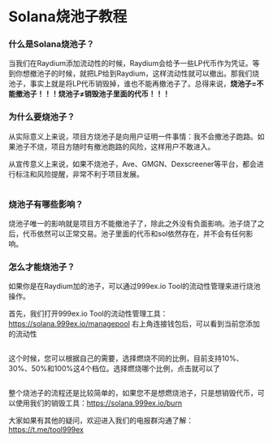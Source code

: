 # Solana烧池子教程

### 什么是Solana烧池子？

当我们在Raydium添加流动性的时候，Raydium会给予一些LP代币作为凭证。等到你想撤池子的时候，就把LP给到Raydium，这样流动性就可以撤出。那我们烧池子，事实上就是将LP代币销毁掉，谁也不能再撤池子了。总得来说，**烧池子=不能撤池子！！！烧池子≠销毁池子里面的代币！！！**

### 为什么要烧池子？

从实际意义上来说，项目方烧池子是向用户证明一件事情：我不会撤池子跑路。如果池子不烧，项目方随时有撤池跑路的风险，这样用户不敢进入。

从宣传意义上来说，如果不烧池子，Ave、GMGN、Dexscreener等平台，都会进行标注和风险提醒，非常不利于项目发展。

<figure><img src="https://1885923539-files.gitbook.io/~/files/v0/b/gitbook-x-prod.appspot.com/o/spaces%2FnmLBiMxr5iATgeZGW8in%2Fuploads%2FF5XDxbhBj9ltQk89PsvS%2Fgmgn%E7%83%A7%E6%B1%A0.png?alt=media&#x26;token=765c5823-2f0b-441c-acce-ddf40583c182" alt=""><figcaption></figcaption></figure>

### 烧池子有哪些影响？

烧池子唯一的影响就是项目方不能撤池子了，除此之外没有负面影响。池子烧了之后，代币依然可以正常交易。池子里面的代币和sol依然存在，并不会有任何影响。

### 怎么才能烧池子？

如果你是在Raydium加的池子，可以通过999ex.io Tool的流动性管理来进行烧池操作。

首先，我们打开999ex.io Tool的流动性管理工具：<https://solana.999ex.io/managepool>  右上角连接钱包后，可以看到当前您添加的流动性

<figure><img src="https://1885923539-files.gitbook.io/~/files/v0/b/gitbook-x-prod.appspot.com/o/spaces%2FnmLBiMxr5iATgeZGW8in%2Fuploads%2Fl62UvFkHJy6GtfE2i3Cn%2F%E7%83%A7%E6%B1%A0%E6%B5%81%E5%8A%A8%E6%80%A7.png?alt=media&#x26;token=6614b202-cf73-4e57-85b6-13918e17950d" alt=""><figcaption></figcaption></figure>

这个时候，您可以根据自己的需要，选择燃烧不同的比例，目前支持10%、30%、50%和100%这4个档位。选择燃烧哪个比例，点击就可以了

<figure><img src="https://1885923539-files.gitbook.io/~/files/v0/b/gitbook-x-prod.appspot.com/o/spaces%2FnmLBiMxr5iATgeZGW8in%2Fuploads%2FFBPKzoBX6H4G6R6k6CKB%2F%E7%83%A7%E6%B1%A0%E6%AF%94%E4%BE%8B.png?alt=media&#x26;token=baa99b0a-5d1f-403f-8f59-79974f1b393c" alt=""><figcaption></figcaption></figure>

整个烧池子的流程还是比较简单的，如果您不是想燃烧池子，只是想销毁代币，可以使用我们的销毁工具：<https://solana.999ex.io/burn>

大家如果有其他的疑问，欢迎进入我们的电报群沟通了解：<https://t.me/tool999ex>
